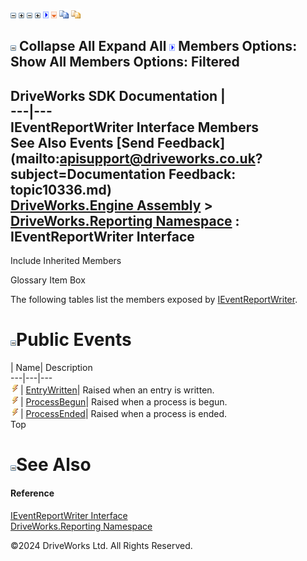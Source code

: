 ![](dotnetimages/collapse.gif) ![](dotnetimages/expand.gif) ![](dotnetimages/collapse.gif) ![](dotnetimages/expand.gif) ![](dotnetimages/drpdown.gif) ![](dotnetimages/drpdown_orange.gif) ![](dotnetimages/copycode.gif) ![](dotnetimages/copycodeHighlight.gif)

![](dotnetimages/collapse.gif) Collapse All Expand All ![](dotnetimages/drpdown.gif) Members Options: Show All  Members Options: Filtered   
---  
DriveWorks SDK Documentation  |   
---|---  
IEventReportWriter Interface Members   
See Also Events [Send Feedback](mailto:apisupport@driveworks.co.uk?subject=Documentation Feedback: topic10336.md)  
[DriveWorks.Engine Assembly](topic2156.md) > [DriveWorks.Reporting Namespace](topic10334.md) : IEventReportWriter Interface  
---  
  
Include Inherited Members    


Glossary Item Box

The following tables list the members exposed by [IEventReportWriter](topic10336.md).

# ![](dotnetimages/collapse.gif)Public Events

| Name| Description  
---|---|---  
![ Event](dotnetimages/Event.gif)| [EntryWritten](topic10341.md)| Raised when an entry is written.   
![ Event](dotnetimages/Event.gif)| [ProcessBegun](topic10342.md)| Raised when a process is begun.   
![ Event](dotnetimages/Event.gif)| [ProcessEnded](topic10343.md)| Raised when a process is ended.   
Top

# ![](dotnetimages/collapse.gif)See Also

#### Reference

[IEventReportWriter Interface](topic10336.md)   
[DriveWorks.Reporting Namespace](topic10334.md)

©2024 DriveWorks Ltd. All Rights Reserved.
